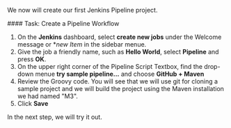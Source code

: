 We now will create our first Jenkins Pipeline project.

#### Task: Create a Pipeline Workflow

1. On the **Jenkins** dashboard, select **create new jobs** under the Welcome message or **new Item* in the sidebar menue.
2. Give the job a friendly name, such as **Hello World**, select **Pipeline** and press **OK**.
3. On the upper right corner of the Pipeline Script Textbox, find the drop-down menue **try sample pipeline...** and choose **GitHub + Maven**
4. Review the Groovy code. You will see that we will use git for cloning a sample project and we will build the project using the Maven installation we had named "M3".
5. Click **Save**

In the next step, we will try it out.
